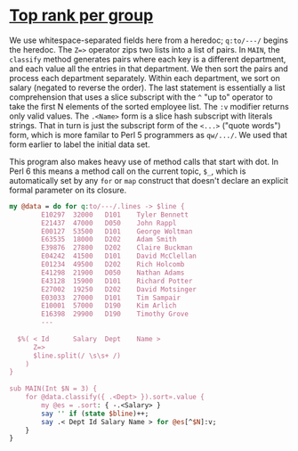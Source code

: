 [1]: https://rosettacode.org/wiki/Top_rank_per_group

# [Top rank per group][1]

We use whitespace-separated fields here from a heredoc; `q:to/---/` begins the heredoc. The `Z=>` operator zips two lists into a list of pairs.
In `MAIN`, the `classify` method generates pairs where each key is a different department, and each value all the entries in that department. We then sort the pairs and process each department separately. Within each department, we sort on salary (negated to reverse the order). The last statement is essentially a list comprehension that uses a slice subscript with the `^` "up to" operator to take the first N elements of the sorted employee list. The `:v` modifier returns only valid values. The `.<Name>` form is a slice hash subscript with literals strings. That in turn is just the subscript form of the `<...>` ("quote words") form, which is more familar to Perl 5 programmers as
`qw/.../`. We used that form earlier to label the initial data set.



This program also makes heavy use of method calls that start with dot. In Perl&#160;6 this means a method call on the current topic, `$_`, which is automatically set by any `for` or `map` construct that doesn't declare an explicit formal parameter on its closure.

```perl
my @data = do for q:to/---/.lines -> $line {
        E10297  32000   D101    Tyler Bennett
        E21437  47000   D050    John Rappl
        E00127  53500   D101    George Woltman
        E63535  18000   D202    Adam Smith
        E39876  27800   D202    Claire Buckman
        E04242  41500   D101    David McClellan
        E01234  49500   D202    Rich Holcomb
        E41298  21900   D050    Nathan Adams
        E43128  15900   D101    Richard Potter
        E27002  19250   D202    David Motsinger
        E03033  27000   D101    Tim Sampair
        E10001  57000   D190    Kim Arlich
        E16398  29900   D190    Timothy Grove
        ---
 
  $%( < Id      Salary  Dept    Name >
      Z=>
      $line.split(/ \s\s+ /)
    )
}
 
sub MAIN(Int $N = 3) {
    for @data.classify({ .<Dept> }).sort».value {
        my @es = .sort: { -.<Salary> }
        say '' if (state $bline)++;
        say .< Dept Id Salary Name > for @es[^$N]:v;
    }
}
```